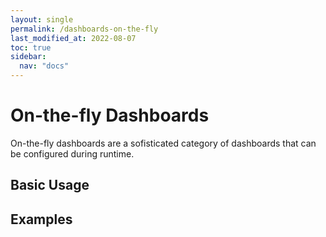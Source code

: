 ```yaml
---
layout: single
permalink: /dashboards-on-the-fly
last_modified_at: 2022-08-07
toc: true
sidebar:
  nav: "docs"
---
```


# On-the-fly Dashboards

On-the-fly dashboards are a sofisticated category of dashboards that can be configured during runtime. 

## Basic Usage


## Examples

